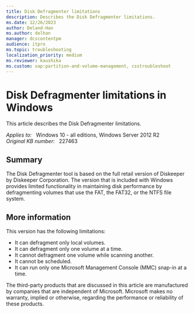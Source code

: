 ```yaml
---
title: Disk Defragmenter limitations
description: Describes the Disk Defragmenter limitations.
ms.date: 12/26/2023
author: Deland-Han
ms.author: delhan
manager: dcscontentpm
audience: itpro
ms.topic: troubleshooting
localization_priority: medium
ms.reviewer: kaushika
ms.custom: sap:partition-and-volume-management, csstroubleshoot
---
```

# Disk Defragmenter limitations in Windows

This article describes the Disk Defragmenter limitations.

_Applies to:_ &nbsp; Windows 10 - all editions, Windows Server 2012 R2  
_Original KB number:_ &nbsp; 227463

## Summary

The Disk Defragmenter tool is based on the full retail version of Diskeeper by Diskeeper Corporation. The version that is included with Windows provides limited functionality in maintaining disk performance by defragmenting volumes that use the FAT, the FAT32, or the NTFS file system.

## More information

This version has the following limitations:

- It can defragment only local volumes.
- It can defragment only one volume at a time.
- It cannot defragment one volume while scanning another.
- It cannot be scheduled.
- It can run only one Microsoft Management Console (MMC) snap-in at a time.

The third-party products that are discussed in this article are manufactured by companies that are independent of Microsoft. Microsoft makes no warranty, implied or otherwise, regarding the performance or reliability of these products.
